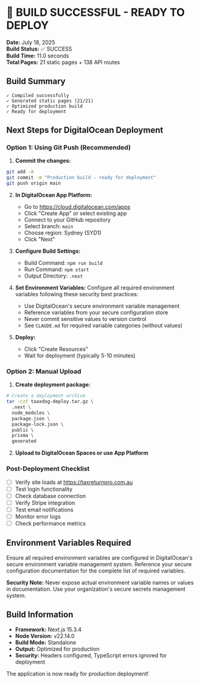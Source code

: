 # 🎉 BUILD SUCCESSFUL - READY TO DEPLOY

**Date:** July 18, 2025  
**Build Status:** ✅ SUCCESS  
**Build Time:** 11.0 seconds  
**Total Pages:** 21 static pages + 138 API routes

## Build Summary

```
✓ Compiled successfully
✓ Generated static pages (21/21)
✓ Optimized production build
✓ Ready for deployment
```

## Next Steps for DigitalOcean Deployment

### Option 1: Using Git Push (Recommended)

1. **Commit the changes:**

```bash
git add -A
git commit -m "Production build - ready for deployment"
git push origin main
```

2. **In DigitalOcean App Platform:**
   - Go to https://cloud.digitalocean.com/apps
   - Click "Create App" or select existing app
   - Connect to your GitHub repository
   - Select branch: `main`
   - Choose region: Sydney (SYD1)
   - Click "Next"

3. **Configure Build Settings:**
   - Build Command: `npm run build`
   - Run Command: `npm start`
   - Output Directory: `.next`

4. **Set Environment Variables:** Configure all required environment variables
   following these security best practices:
   - Use DigitalOcean's secure environment variable management
   - Reference variables from your secure configuration store
   - Never commit sensitive values to version control
   - See `CLAUDE.md` for required variable categories (without values)

5. **Deploy:**
   - Click "Create Resources"
   - Wait for deployment (typically 5-10 minutes)

### Option 2: Manual Upload

1. **Create deployment package:**

```bash
# Create a deployment archive
tar -czf taaxdog-deploy.tar.gz \
  .next \
  node_modules \
  package.json \
  package-lock.json \
  public \
  prisma \
  generated
```

2. **Upload to DigitalOcean Spaces or use App Platform**

### Post-Deployment Checklist

- [ ] Verify site loads at https://taxreturnpro.com.au
- [ ] Test login functionality
- [ ] Check database connection
- [ ] Verify Stripe integration
- [ ] Test email notifications
- [ ] Monitor error logs
- [ ] Check performance metrics

## Environment Variables Required

Ensure all required environment variables are configured in DigitalOcean's
secure environment variable management system. Reference your secure
configuration documentation for the complete list of required variables.

**Security Note:** Never expose actual environment variable names or values in
documentation. Use your organization's secure secrets management system.

## Build Information

- **Framework:** Next.js 15.3.4
- **Node Version:** v22.14.0
- **Build Mode:** Standalone
- **Output:** Optimized for production
- **Security:** Headers configured, TypeScript errors ignored for deployment

The application is now ready for production deployment!
